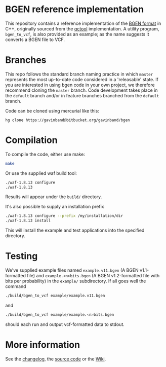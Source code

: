 BGEN reference implementation
========

This repository contains a reference implementation of the [BGEN format](http://www.well.ox.ac.uk/~gav/bgen_format/bgen_format_v1.2.html) in C++, 
originally sourced from the [qctool](https://bitbucket.org/gavinband/bgen) implementation.  A utility program, `bgen_to_vcf`, is also provided as an example; as the name suggests it converts a BGEN file to VCF.

Branches
========

This repo follows the standard branch naming practice in which `master` represents the most up-to-date code considered in a 'releasable' state.  If you are interested in using bgen code in your own project, we therefore recommend cloning the `master` branch.  Code development takes place in the `default` branch and/or in feature branches branched from the `default` branch.

Code can be cloned using mercurial like this:

`hg clone https://gavinband@bitbucket.org/gavinband/bgen`

Compilation
=====

To compile the code, either use make:
```sh
make
```

Or use the supplied waf build tool:
```sh
./waf-1.8.13 configure
./waf-1.8.13
```
Results will appear under the `build/` directory.

It's also possible to supply an installation prefix
```sh
./waf-1.8.13 configure --prefix /my/installation/dir
./waf-1.8.13 install
```

This will install the example and test applications into the specified directory.

Testing
=====

We've supplied example files named `example.v11.bgen` (A BGEN v1.1-formatted file) and `example.<n>bits.bgen` (A BGEN v1.2-formatted file with <n> bits per probability)  in the `example/` subdirectory.  If all goes well the command

```sh
./build/bgen_to_vcf example/example.v11.bgen
```
and
```sh
./build/bgen_to_vcf example/example.<n>bits.bgen
```
should each run and output vcf-formatted data to stdout.

More information
=====
See the [changelog](https://bitbucket.org/gavinband/bgen/src/master/CHANGELOG.md), the [source code](https://bitbucket.org/gavinband/bgen/src) or the [Wiki](https://bitbucket.org/gavinband/bgen/wiki/Home).
